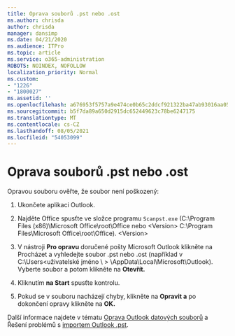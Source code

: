 ```yaml
---
title: Oprava souborů .pst nebo .ost
ms.author: chrisda
author: chrisda
manager: dansimp
ms.date: 04/21/2020
ms.audience: ITPro
ms.topic: article
ms.service: o365-administration
ROBOTS: NOINDEX, NOFOLLOW
localization_priority: Normal
ms.custom:
- "1226"
- "1800027"
ms.assetid: ''
ms.openlocfilehash: a676953f5757a9e474ce0b65c2ddcf921322ba47ab93016aa05f23c8a70d8d24
ms.sourcegitcommit: b5f7da89a650d2915dc652449623c78be6247175
ms.translationtype: MT
ms.contentlocale: cs-CZ
ms.lasthandoff: 08/05/2021
ms.locfileid: "54053099"
---
```

# <a name="repair-pst-or-ost-files"></a>Oprava souborů .pst nebo .ost

Opravou souboru ověřte, že soubor není poškozený:

1. Ukončete aplikaci Outlook.

2. Najděte Office spusťte ve složce programu `Scanpst.exe` (C:\Program Files (x86)\Microsoft Office\root\Office nebo \<Version\> C:\Program Files\Microsoft Office\root\Office). \<Version\>

3. V nástroji **Pro opravu** doručené pošty  Microsoft Outlook klikněte na Procházet a vyhledejte soubor .pst nebo .ost (například v C:\Users<uživatelské jméno \\ \> \AppData\Local\Microsoft\Outlook). Vyberte soubor a potom klikněte na **Otevřít.**

4. Kliknutím **na Start** spusťte kontrolu.

5. Pokud se v souboru nacházejí chyby, klikněte na **Opravit a** po dokončení opravy klikněte na **OK.**

Další informace najdete v tématu [Oprava Outlook datových souborů](https://support.office.com/article/25663bc3-11ec-4412-86c4-60458afc5253) a Řešení problémů s [importem Outlook .pst](https://support.office.com/article/2d2e50dc-5c36-4ab2-ab50-f1be733b3d6e).
